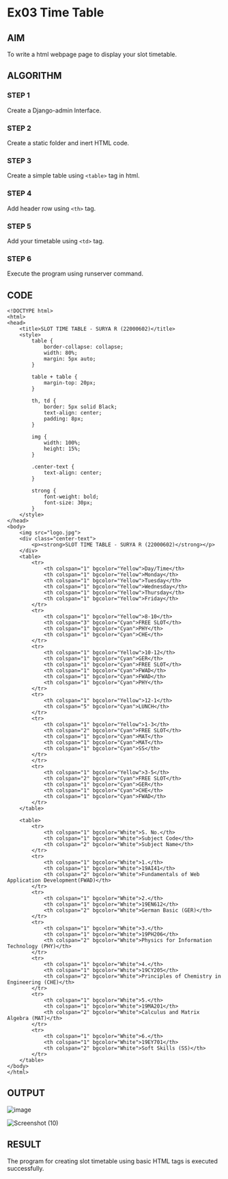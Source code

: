 # Ex03 Time Table

## AIM
To write a html webpage page to display your slot timetable.

## ALGORITHM
### STEP 1
Create a Django-admin Interface.

### STEP 2
Create a static folder and inert HTML code.

### STEP 3
Create a simple table using ```<table>``` tag in html.

### STEP 4
Add header row using ```<th>``` tag.

### STEP 5
Add your timetable using ```<td>``` tag.

### STEP 6
Execute the program using runserver command.

## CODE
```
<!DOCTYPE html>
<html>
<head>
    <title>SLOT TIME TABLE - SURYA R (22000602)</title>
    <style>
        table {
            border-collapse: collapse;
            width: 80%;
            margin: 5px auto;
        }

        table + table {
            margin-top: 20px;
        }

        th, td {
            border: 5px solid Black;
            text-align: center;
            padding: 8px;
        }

        img {
            width: 100%;
            height: 15%;
        }

        .center-text {
            text-align: center;
        }
        
        strong {
            font-weight: bold;
            font-size: 30px;
        }
    </style>
</head>
<body>
    <img src="logo.jpg">
    <div class="center-text">
        <p><strong>SLOT TIME TABLE - SURYA R (22000602)</strong></p>
    </div>
    <table>
        <tr>
            <th colspan="1" bgcolor="Yellow">Day/Time</th>
            <th colspan="1" bgcolor="Yellow">Monday</th>
            <th colspan="1" bgcolor="Yellow">Tuesday</th>
            <th colspan="1" bgcolor="Yellow">Wednesday</th>
            <th colspan="1" bgcolor="Yellow">Thursday</th>
            <th colspan="1" bgcolor="Yellow">Friday</th>
        </tr>
        <tr>
            <th colspan="1" bgcolor="Yellow">8-10</th>
            <th colspan="3" bgcolor="Cyan">FREE SLOT</th>
            <th colspan="1" bgcolor="Cyan">PHY</th>
            <th colspan="1" bgcolor="Cyan">CHE</th>
        </tr>
        <tr>
            <th colspan="1" bgcolor="Yellow">10-12</th>
            <th colspan="1" bgcolor="Cyan">GER</th>
            <th colspan="1" bgcolor="Cyan">FREE SLOT</th>
            <th colspan="1" bgcolor="Cyan">FWAD</th>
            <th colspan="1" bgcolor="Cyan">FWAD</th>
            <th colspan="1" bgcolor="Cyan">PHY</th>
        </tr>
        <tr>
            <th colspan="1" bgcolor="Yellow">12-1</th>
            <th colspan="5" bgcolor="Cyan">LUNCH</th>
        </tr>
        <tr>
            <th colspan="1" bgcolor="Yellow">1-3</th>
            <th colspan="2" bgcolor="Cyan">FREE SLOT</th>
            <th colspan="1" bgcolor="Cyan">MAT</th>
            <th colspan="1" bgcolor="Cyan">MAT</th>
            <th colspan="1" bgcolor="Cyan">SS</th>
        </tr>
        </tr>
        <tr>
            <th colspan="1" bgcolor="Yellow">3-5</th>
            <th colspan="2" bgcolor="Cyan">FREE SLOT</th>
            <th colspan="1" bgcolor="Cyan">GER</th>
            <th colspan="1" bgcolor="Cyan">CHE</th>
            <th colspan="1" bgcolor="Cyan">FWAD</th>
        </tr>
    </table>

    <table>
        <tr>
            <th colspan="1" bgcolor="White">S. No.</th>
            <th colspan="1" bgcolor="White">Subject Code</th>
            <th colspan="2" bgcolor="White">Subject Name</th>
        </tr>
        <tr>
            <th colspan="1" bgcolor="White">1.</th>
            <th colspan="1" bgcolor="White">19AI41</th>
            <th colspan="2" bgcolor="White">Fundamentals of Web Application Development(FWAD)</th>
        </tr>
        <tr>
            <th colspan="1" bgcolor="White">2.</th>
            <th colspan="1" bgcolor="White">19EN612</th>
            <th colspan="2" bgcolor="White">German Basic (GER)</th>        
        </tr>
        <tr>
            <th colspan="1" bgcolor="White">3.</th>
            <th colspan="1" bgcolor="White">19PH206</th>
            <th colspan="2" bgcolor="White">Physics for Information Technology (PHY)</th> 
        </tr>
        <tr>
            <th colspan="1" bgcolor="White">4.</th>
            <th colspan="1" bgcolor="White">19CY205</th>
            <th colspan="2" bgcolor="White">Principles of Chemistry in Engineering (CHE)</th> 
        </tr>
        <tr>
            <th colspan="1" bgcolor="White">5.</th>
            <th colspan="1" bgcolor="White">19MA201</th>
            <th colspan="2" bgcolor="White">Calculus and Matrix Algebra (MAT)</th> 
        </tr>
        <tr>
            <th colspan="1" bgcolor="White">6.</th>
            <th colspan="1" bgcolor="White">19EY701</th>
            <th colspan="2" bgcolor="White">Soft Skills (SS)</th> 
        </tr>
    </table>
</body>
</html>
```


## OUTPUT
![image](https://github.com/Surya-ram/slot/assets/122000311/c4a61db7-0dbb-4711-af29-c2dabfc22f8e)


![Screenshot (10)](https://github.com/Surya-ram/slot/assets/122000311/5446f112-7689-47ef-983d-535e6c95267e)




## RESULT
The program for creating slot timetable using basic HTML tags is executed successfully.
